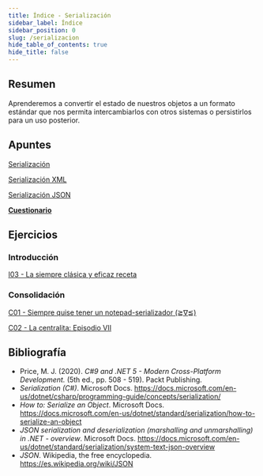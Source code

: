 ```yaml
---
title: Índice - Serialización
sidebar_label: Índice
sidebar_position: 0
slug: /serializacion
hide_table_of_contents: true
hide_title: false
---
```


## Resumen
Aprenderemos a convertir el estado de nuestros objetos a un formato estándar que nos permita intercambiarlos con otros sistemas o persistirlos para un uso posterior. 

## Apuntes
[Serialización](./Apuntes/00-serializacion.md)

[Serialización XML](./Apuntes/01-serializacion-xml.md)

[Serialización JSON](./Apuntes/02-serializacion-json.md)

**[Cuestionario](./Apuntes/cuestionario.md)**

## Ejercicios
### Introducción
[I03 - La siempre clásica y eficaz receta](./Ejercicios/I03-la-siempre-clasica-y-eficaz-receta.md)

### Consolidación
[C01 - Siempre quise tener un notepad-serializador (≧∇≦)](./Ejercicios/C01-siempre-quise-tener-un-notepad-serializador.md)

[C02 - La centralita: Episodio VII](./Ejercicios/C02-la-centralita-episodio-VII.md)


## Bibliografía
* Price, M. J. (2020). *C#9 and .NET 5 - Modern Cross-Platform Development.* (5th ed., pp. 508 - 519). Packt Publishing.
* *Serialization (C#)*. Microsoft Docs. https://docs.microsoft.com/en-us/dotnet/csharp/programming-guide/concepts/serialization/
* *How to: Serialize an Object*. Microsoft Docs. https://docs.microsoft.com/en-us/dotnet/standard/serialization/how-to-serialize-an-object
* *JSON serialization and deserialization (marshalling and unmarshalling) in .NET - overview*. Microsoft Docs. https://docs.microsoft.com/en-us/dotnet/standard/serialization/system-text-json-overview
* *JSON*. Wikipedia, the free encyclopedia. https://es.wikipedia.org/wiki/JSON